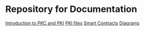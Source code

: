 
# Repository for Documentation

[Introduction to PKC and PKI](https://github.com/prgazevedo/DLT_Masters/wiki)
[PKI files](https://github.com/prgazevedo/DLT_Masters/tree/master/Certificates)
[Smart Contracts](https://github.com/prgazevedo/DLT_Masters/tree/master/SCM_SmartContracts)
[Diagrams](https://github.com/prgazevedo/DLT_Masters/tree/master/Diagrams)
